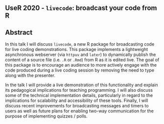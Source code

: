 ## **UseR 2020** - `livecode`: broadcast your code from R

## Abstract

In this talk I will discuss `livecode`, a new R package for broadcasting code for live coding demonstrations. This package implements a lightweight asynchronous webserver (via `httpuv` and `later`) to dynamically publish the content of a source file (i.e. `.R` or `.Rmd`) from R as it is edited live. The goal of this package is to encourage an audience to more actively engage with the code produced during a live coding session by removing the need to type along with the presenter. 

In the talk I will provide a live demonstration of this functionality and explain its pedagogical implications for teaching programming. I will also discuss some of the technical implementation details, particularly in regard to the implications for scalability and accessibility of these tools. Finally, I will discuss recent improvements for broadcasting messages and timers to users as well as future plans for enabling two-way communication for the purpose of implementing quizzes / polls.
